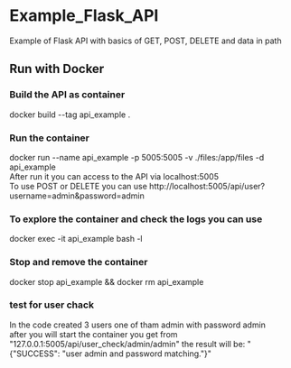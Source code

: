 # Example_Flask_API
Example of Flask API with basics of GET, POST, DELETE and data in path


## Run with Docker
### Build the API as container
docker build --tag api_example .

### Run the container
docker run --name api_example -p 5005:5005 -v ./files:/app/files -d api_example\
After run it you can access to the API via localhost:5005\
To use POST or DELETE you can use http://localhost:5005/api/user?username=admin&password=admin

### To explore the container and check the logs you can use
docker exec -it api_example bash -l

### Stop and remove the container
docker stop api_example && docker rm api_example


### test for user chack
In the code created 3 users one of tham admin with password admin\
after you will start the container you get from "127.0.0.1:5005/api/user_check/admin/admin" the result will be: "{"SUCCESS": "user admin and password matching."}"
